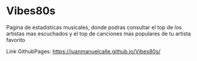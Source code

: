# Vibes80s
Pagina de estadisticas musicales, donde podras consultar el top de los artistas mas escuchados y el top de canciones mas populares de tu artista favorito 

Link GithubPages: https://juanmanuelcalle.github.io/Vibes80s/

